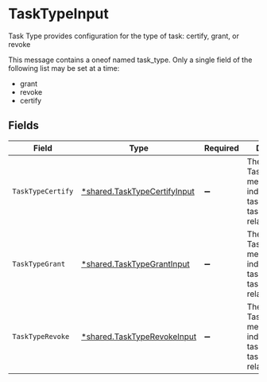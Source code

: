 # TaskTypeInput

Task Type provides configuration for the type of task: certify, grant, or revoke

This message contains a oneof named task_type. Only a single field of the following list may be set at a time:
  - grant
  - revoke
  - certify



## Fields

| Field                                                                                        | Type                                                                                         | Required                                                                                     | Description                                                                                  |
| -------------------------------------------------------------------------------------------- | -------------------------------------------------------------------------------------------- | -------------------------------------------------------------------------------------------- | -------------------------------------------------------------------------------------------- |
| `TaskTypeCertify`                                                                            | [*shared.TaskTypeCertifyInput](../../../pkg/models/shared/tasktypecertifyinput.md)           | :heavy_minus_sign:                                                                           | The TaskTypeCertify message indicates that a task is a certify task and all related details. |
| `TaskTypeGrant`                                                                              | [*shared.TaskTypeGrantInput](../../../pkg/models/shared/tasktypegrantinput.md)               | :heavy_minus_sign:                                                                           | The TaskTypeGrant message indicates that a task is a grant task and all related details.     |
| `TaskTypeRevoke`                                                                             | [*shared.TaskTypeRevokeInput](../../../pkg/models/shared/tasktyperevokeinput.md)             | :heavy_minus_sign:                                                                           | The TaskTypeRevoke message indicates that a task is a revoke task and all related details.   |